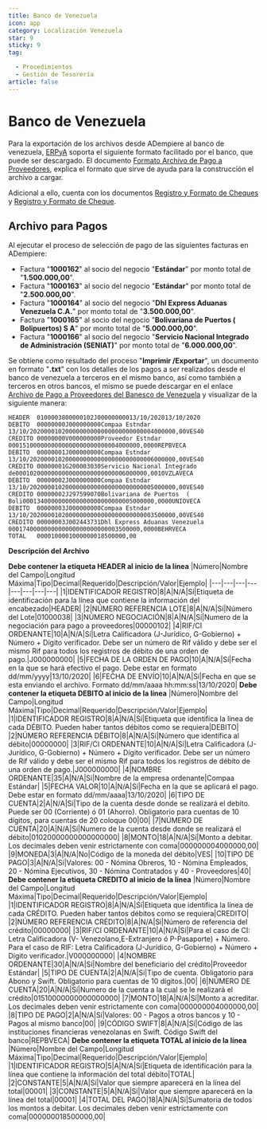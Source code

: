 ```yaml
---
title: Banco de Venezuela
icon: app
category: Localización Venezuela
star: 9
sticky: 9
tag:

  - Procedimientos
  - Gestión de Tesorería
article: false
---
```


**Banco de Venezuela**
======================

Para la exportación de los archivos desde ADempiere al banco de venezuela, [ERPyA](http://erpya.com) soporta el siguiente formato facilitado por el banco, que puede ser descargado. El documento [Formato Archivo de Pago a Proveedores](/assets/img/docs/lve/procedures/treasury-management/resources/upload-bank-statement-to-bank/venezuela/FormatoDeArchivoPagoProveedores.pdf), explica el formato que sirve de ayuda para la construcción el archivo a cargar.

Adicional a ello, cuenta con los documentos [Registro y Formato de Cheques](/assets/img/docs/lve/procedures/treasury-management/resources/upload-bank-statement-to-bank/venezuela/Venezuela_Verificación.xlsx) y [Registro y Formato de Cheque](/assets/img/docs/lve/procedures/treasury-management/resources/upload-bank-statement-to-bank/venezuela/Venezuela.xlsx).

**Archivo para Pagos**
----------------------

Al ejecutar el proceso de selección de pago de las siguientes facturas en ADempiere:

- Factura "**1000162**" al socio del negocio "**Estándar**" por monto total de "**1.500.000,00**".
- Factura "**1000163**" al socio del negocio "**Estándar**" por monto total de "**2.500.000,00**".
- Factura "**1000164**" al socio del negocio "**Dhl Express Aduanas Venezuela C.A.**" por monto total de "**3.500.000,00**".
- Factura "**1000165**" al socio del negocio "**Bolivariana de Puertos  ( Bolipuertos)  S A**" por monto total de "**5.000.000,00**".
- Factura "**1000166**" al socio del negocio "**Servicio Nacional Integrado de Administración (SENIAT)**" por monto total de "**6.000.000,00**".

Se obtiene como resultado del proceso "**Imprimir /Exportar**", un documento en formato "**.txt**" con los detalles de los pagos a ser realizados desde el banco de venezuela a terceros en el mismo banco, así como también a terceros en otros bancos, el mismo se puede descargar en el enlace [Archivo de Pago a Proveedores del Banesco de Venezuela](/assets/img/docs/lve/procedures/treasury-management/resources/upload-bank-statement-to-bank/venezuela/Banco_de_Venezuela_SA_Banco_Universal_1000038.txt) y visualizar de la siguiente manera:

    HEADER  0100003800000102J00000000013/10/202013/10/2020
    DEBITO  00000000J000000000Compaa Estndar                     13/10/20200001020000000000000000000000004000000,00VES40
    CREDITO 00000000V000000000Proveedor Estndar             0001510000000000000000000000004000000,0000REPBVECA                                                             
    DEBITO  00000001J000000000Compaa Estndar                     13/10/20200001020000000000000000000000006000000,00VES40
    CREDITO 00000001G200003030Servicio Nacional Integrado de0001020000000000000000000000006000000,0010VZLAVECA                                                             
    DEBITO  00000002J000000000Compaa Estndar                     13/10/20200001020000000000000000000000005000000,00VES40
    CREDITO 00000002J297599070Bolivariana de Puertos  ( Boli0001340000000000000000000000005000000,0000UNIOVECA                                                             
    DEBITO  00000003J000000000Compaa Estndar                     13/10/20200001020000000000000000000000003500000,00VES40
    CREDITO 00000003J002443731Dhl Express Aduanas Venezuela 0001740000000000000000000000003500000,0000BEHRVECA                                                             
    TOTAL   0000100001000000018500000,00

**Descripción del Archivo**

**Debe contener la etiqueta HEADER al inicio de la línea**
|Número|Nombre del Campo|Longitud Máxima|Tipo|Decimal|Requerido|Descripción/Valor|Ejemplo|
|---|---|---|---|---|---|---|---|
|1|IDENTIFICADOR REGISTRO|8|A|N/A|Sí|Etiqueta de identificación para la línea que contiene la información del encabezado|HEADER|
|2|NÚMERO REFERENCIA LOTE|8|A|N/A|Sí|Número del Lote|01000038|
|3|NÚMERO NEGOCIACIÓN|8|A|N/A|Sí|Numero de la negociación para pago a proveedores|00000102|
|4|RIF/CI ORDENANTE|10|A|N/A|Sí|Letra Calificadora (J-Jurídico, G-Gobierno) + Número + Dígito verificador. Debe ser un número de Rif válido y debe ser el mismo Rif para todos los registros de débito de una orden de pago.|J000000000|
|5|FECHA DE LA ORDEN DE PAGO|10|A|N/A|Sí|Fecha en la que se hará efectivo el pago. Debe estar en formato dd/mm/yyyy|13/10/2020|
|6|FECHA DE ENVÍO|10|A|N/A|Sí|Fecha en que se esta enviando el archivo. Formato dd/mm/aaaa hh:mm:ss|13/10/2020|
**Debe contener la etiqueta DEBITO al inicio de la línea**
|Número|Nombre del Campo|Longitud Máxima|Tipo|Decimal|Requerido|Descripción/Valor|Ejemplo|
|1|IDENTIFICADOR REGISTRO|8|A|N/A|Sí|Etiqueta que identifica la línea de cada DÉBITO. Pueden haber tantos débitos como se requiera|DEBITO|
|2|NÚMERO REFERENCIA DÉBITO|8|A|N/A|Sí|Número que identifica al débito|00000000|
|3|RIF/CI ORDENANTE|10|A|N/A|Sí|Letra Calificadora (J-Jurídico, G-Gobierno) + Número + Dígito verificador. Debe ser un número de Rif válido y debe ser el mismo Rif para todos los registros de débito de una orden de pago.|J000000000|
|4|NOMBRE ORDENANTE|35|A|N/A|Sí|Nombre de la empresa ordenante|Compaa Estándar|
|5|FECHA VALOR|10|A|N/A|Sí|Fecha en la que se aplicará el pago. Debe estar en formato dd/mm/aaaa|13/10/2020|
|6|TIPO DE CUENTA|2|A|N/A|Sí|Tipo de la cuenta desde donde se realizará el debito. Puede ser 00 (Corriente) ó 01 (Ahorro). Obligatorio para cuentas de 10 dígitos, para cuentas de 20 coloque 00|00|
|7|NÚMERO DE CUENTA|20|A|N/A|Sí|Numero de la cuenta desde donde se realizará el débito|01020000000000000000|
|8|MONTO|18|A|N/A|Sí|Monto a debitar. Los decimales deben venir estrictamente con coma|000000004000000,00|
|9|MONEDA|3|A|N/A|No|Código de la moneda del débito|VES|
|10|TIPO DE PAGO|3|A|N/A|Sí|Valores: 00 - Nómina Obreros, 10 - Nómina Empleados, 20 - Nómina Ejecutivos, 30 - Nómina Contratados y 40 - Proveedores|40|
**Debe contener la etiqueta CREDITO al inicio de la línea**
|Número|Nombre del Campo|Longitud Máxima|Tipo|Decimal|Requerido|Descripción/Valor|Ejemplo|
|1|IDENTIFICADOR REGISTRO|8|A|N/A|Sí|Etiqueta que identifica la línea de cada CRÉDITO. Pueden haber tantos débitos como se requiera|CREDITO|
|2|NÚMERO REFERENCIA CRÉDITO|8|A|N/A|Sí|Número de referencia del crédito|00000000|
|3|RIF/CI ORDENANTE|10|A|N/A|Sí|Para el caso de CI: Letra Calificadora (V- Venezolano,E-Extranjero ó P-Pasaporte) + Número. Para el caso de RIF: Letra Calificadora (J-Jurídico, G-Gobierno) + Número + Dígito verificador.|V000000000|
|4|NOMBRE ORDENANTE|30|A|N/A|Sí|Nombre del beneficiario del crédito|Proveedor Estándar|
|5|TIPO DE CUENTA|2|A|N/A|Sí|Tipo de cuenta. Obligatorio para Abono y Swift. Obligatorio para cuentas de 10 dígitos.|00|
|6|NÚMERO DE CUENTA|20|A|N/A|Sí|Numero de la cuenta a la cual se le realizará el crédito|01510000000000000000|
|7|MONTO|18|A|N/A|Sí|Monto a acreditar. Los decimales deben venir estrictamente con coma|000000004000000,00|
|8|TIPO DE PAGO|2|A|N/A|Sí|Valores: 00 - Pagos a otros bancos y 10 - Pagos al mismo banco|00|
|9|CÓDIGO SWIFT|8|A|N/A|Sí|Código de las instituciones financieras venezolanas en Swift. Código Swift del banco|REPBVECA|
**Debe contener la etiqueta TOTAL al inicio de la línea**
|Número|Nombre del Campo|Longitud Máxima|Tipo|Decimal|Requerido|Descripción/Valor|Ejemplo|
|1|IDENTIFICADOR REGISTRO|5|A|N/A|Sí|Etiqueta de identificación para la línea que contiene la información del total débito|TOTAL|
|2|CONSTANTE|5|A|N/A|Sí|Valor que siempre aparecerá en la línea del total|00001|
|3|CONSTANTE|5|A|N/A|Sí|Valor que siempre aparecerá en la línea del total|00001|
|4|TOTAL DEL PAGO|18|A|N/A|Sí|Sumatoria de todos los montos a debitar. Los decimales deben venir estrictamente con coma|000000018500000,00|


